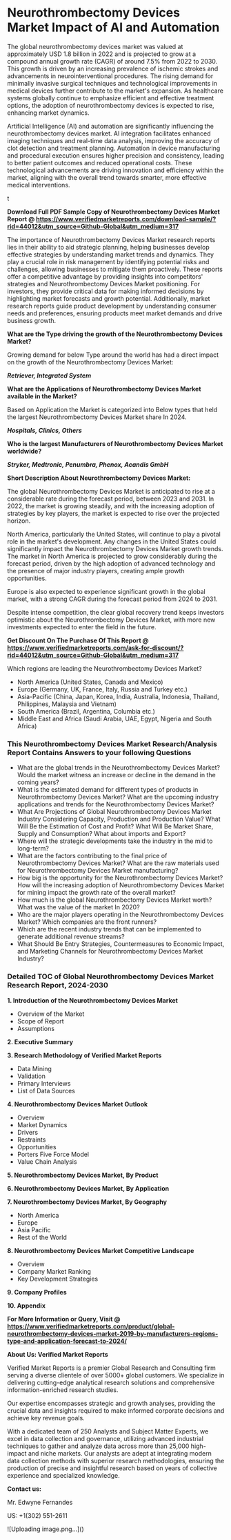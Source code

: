 <h1>Neurothrombectomy Devices Market Impact of AI and Automation</h1><p>The global neurothrombectomy devices market was valued at approximately USD 1.8 billion in 2022 and is projected to grow at a compound annual growth rate (CAGR) of around 7.5% from 2022 to 2030. This growth is driven by an increasing prevalence of ischemic strokes and advancements in neurointerventional procedures. The rising demand for minimally invasive surgical techniques and technological improvements in medical devices further contribute to the market's expansion. As healthcare systems globally continue to emphasize efficient and effective treatment options, the adoption of neurothrombectomy devices is expected to rise, enhancing market dynamics.</p><p>Artificial Intelligence (AI) and automation are significantly influencing the neurothrombectomy devices market. AI integration facilitates enhanced imaging techniques and real-time data analysis, improving the accuracy of clot detection and treatment planning. Automation in device manufacturing and procedural execution ensures higher precision and consistency, leading to better patient outcomes and reduced operational costs. These technological advancements are driving innovation and efficiency within the market, aligning with the overall trend towards smarter, more effective medical interventions.</p>t</p><p id="" class=""><strong>Download Full PDF Sample Copy of Neurothrombectomy Devices Market Report @ <a href="https://www.verifiedmarketreports.com/download-sample/?rid=44012&utm_source=Github-Global&utm_medium=317" target="_blank">https://www.verifiedmarketreports.com/download-sample/?rid=44012&utm_source=Github-Global&utm_medium=317</a></strong></p><p>The importance of&nbsp;Neurothrombectomy Devices Market research reports lies in their ability to aid strategic planning, helping businesses develop effective strategies by understanding market trends and dynamics. They play a crucial role in risk management by identifying potential risks and challenges, allowing businesses to mitigate them proactively. These reports offer a competitive advantage by providing insights into competitors' strategies and Neurothrombectomy Devices Market positioning. For investors, they provide critical data for making informed decisions by highlighting market forecasts and growth potential. Additionally, market research reports guide product development by understanding consumer needs and preferences, ensuring products meet market demands and drive business growth.</p><p><strong>What are the&nbsp;Type driving the growth of the Neurothrombectomy Devices Market?</strong></p><p id="" class="">Growing demand for below Type around the world has had a direct impact on the growth of the Neurothrombectomy Devices Market:</p><em><strong>Retriever, Integrated System</strong></em></p><strong>What are the&nbsp;Applications&nbsp;of Neurothrombectomy Devices Market available in the Market?</strong></p><p id="" class="">Based on Application the Market is categorized into Below types that held the largest Neurothrombectomy Devices Market share In 2024.</p><em><strong>Hospitals, Clinics, Others</strong></em></p><strong>Who is the largest Manufacturers of Neurothrombectomy Devices Market worldwide?</strong></p><p><em><strong>Stryker, Medtronic, Penumbra, Phenox, Acandis GmbH</strong></em></p><p id="" class=""><strong>Short Description About Neurothrombectomy Devices Market:</strong></p><p>The global Neurothrombectomy Devices Market is anticipated to rise at a considerable rate during the forecast period, between 2023 and 2031. In 2022, the market is growing steadily, and with the increasing adoption of strategies by key players, the market is expected to rise over the projected horizon.</p><p>North America, particularly the United States, will continue to play a pivotal role in the market's development. Any changes in the United States could significantly impact the Neurothrombectomy Devices Market growth trends. The market in North America is projected to grow considerably during the forecast period, driven by the high adoption of advanced technology and the presence of major industry players, creating ample growth opportunities.</p><p>Europe is also expected to experience significant growth in the global market, with a strong CAGR during the forecast period from 2024 to 2031.</p><p>Despite intense competition, the clear global recovery trend keeps investors optimistic about the Neurothrombectomy Devices Market, with more new investments expected to enter the field in the future.</p><p id="" class=""><strong>Get Discount On The Purchase Of This Report @ <a href="https://www.verifiedmarketreports.com/ask-for-discount/?rid=44012&utm_source=Github-Global&utm_medium=317" target="_blank">https://www.verifiedmarketreports.com/ask-for-discount/?rid=44012&utm_source=Github-Global&utm_medium=317</a></strong></p>Which regions are leading the Neurothrombectomy Devices Market?</p><ul><li>North America (United States, Canada and Mexico)</li><li>Europe (Germany, UK, France, Italy, Russia and Turkey etc.)</li><li>Asia-Pacific (China, Japan, Korea, India, Australia, Indonesia, Thailand, Philippines, Malaysia and Vietnam)</li><li>South America (Brazil, Argentina, Columbia etc.)</li><li>Middle East and Africa (Saudi Arabia, UAE, Egypt, Nigeria and South Africa)</li></ul><h3 id="" class="">This Neurothrombectomy Devices Market Research/Analysis Report Contains Answers to your following Questions</h3><ul><li>What are the global trends in the Neurothrombectomy Devices Market? Would the market witness an increase or decline in the demand in the coming years?</li><li>What is the estimated demand for different types of products in Neurothrombectomy Devices Market? What are the upcoming industry applications and trends for the Neurothrombectomy Devices Market?</li><li>What Are Projections of Global Neurothrombectomy Devices Market Industry Considering Capacity, Production and Production Value? What Will Be the Estimation of Cost and Profit? What Will Be Market Share, Supply and Consumption? What about imports and Export?</li><li>Where will the strategic developments take the industry in the mid to long-term?</li><li>What are the factors contributing to the final price of Neurothrombectomy Devices Market? What are the raw materials used for Neurothrombectomy Devices Market manufacturing?</li><li>How big is the opportunity for the Neurothrombectomy Devices Market? How will the increasing adoption of Neurothrombectomy Devices Market for mining impact the growth rate of the overall market?</li><li>How much is the global Neurothrombectomy Devices Market worth? What was the value of the market In 2020?</li><li>Who are the major players operating in the Neurothrombectomy Devices Market? Which companies are the front runners?</li><li>Which are the recent industry trends that can be implemented to generate additional revenue streams?</li><li>What Should Be Entry Strategies, Countermeasures to Economic Impact, and Marketing Channels for Neurothrombectomy Devices Market Industry?</li></ul><h3 id="" class="">Detailed TOC of Global Neurothrombectomy Devices Market Research Report, 2024-2030</h3><p id="" class=""><strong>1. Introduction of the Neurothrombectomy Devices Market</strong></p><ul><li>Overview of the Market</li><li>Scope of Report</li><li>Assumptions</li></ul><p id="" class=""><strong>2. Executive Summary</strong></p><p id="" class=""><strong>3. Research Methodology of Verified Market Reports</strong></p><ul><li>Data Mining</li><li>Validation</li><li>Primary Interviews</li><li>List of Data Sources</li></ul><p id="" class=""><strong>4. Neurothrombectomy Devices Market Outlook</strong></p><ul><li>Overview</li><li>Market Dynamics</li><li>Drivers</li><li>Restraints</li><li>Opportunities</li><li>Porters Five Force Model</li><li>Value Chain Analysis</li></ul><p id="" class=""><strong>5. Neurothrombectomy Devices Market, By Product</strong></p><p id="" class=""><strong>6. Neurothrombectomy Devices Market, By Application</strong></p><p id="" class=""><strong>7. Neurothrombectomy Devices Market, By Geography</strong></p><ul><li>North America</li><li>Europe</li><li>Asia Pacific</li><li>Rest of the World</li></ul><p id="" class=""><strong>8. Neurothrombectomy Devices Market Competitive Landscape</strong></p><ul><li>Overview</li><li>Company Market Ranking</li><li>Key Development Strategies</li></ul><p id="" class=""><strong>9. Company Profiles</strong></p><p id="" class=""><strong>10. Appendix</strong></p><p id="" class=""><strong>For More Information or Query, Visit @ <a href="https://www.verifiedmarketreports.com/product/global-neurothrombectomy-devices-market-2019-by-manufacturers-regions-type-and-application-forecast-to-2024/" target="_blank">https://www.verifiedmarketreports.com/product/global-neurothrombectomy-devices-market-2019-by-manufacturers-regions-type-and-application-forecast-to-2024/</a></strong></p><p id="" class=""><strong>About Us: Verified Market Reports</strong></p><p id="" class="">Verified Market Reports is a premier Global Research and Consulting firm serving a diverse clientele of over 5000+ global customers. We specialize in delivering cutting-edge analytical research solutions and comprehensive information-enriched research studies.</p><p id="" class="">Our expertise encompasses strategic and growth analyses, providing the crucial data and insights required to make informed corporate decisions and achieve key revenue goals.</p><p id="" class="">With a dedicated team of 250 Analysts and Subject Matter Experts, we excel in data collection and governance, utilizing advanced industrial techniques to gather and analyze data across more than 25,000 high-impact and niche markets. Our analysts are adept at integrating modern data collection methods with superior research methodologies, ensuring the production of precise and insightful research based on years of collective experience and specialized knowledge.</p><p id="" class=""><strong>Contact us:</strong></p><p id="" class="">Mr. Edwyne Fernandes</p><p id="" class="">US: +1(302) 551-2611</p>
![Uploading image.png…]()
